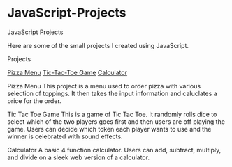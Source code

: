 # JavaScript-Projects
JavaScript Projects

Here are some of the small projects I created using JavaScript.

Projects

[Pizza Menu](https://github.com/Laziej/JavaScript-Projects/tree/main/Pizza_Project)
[Tic-Tac-Toe Game](https://github.com/Laziej/JavaScript-Projects/tree/main/TicTacToe)
[Calculator](https://github.com/Laziej/JavaScript-Projects/tree/main/Calculator%20Project)

Pizza Menu
This project is a menu used to order pizza with various selection of toppings.  It then takes the input information and caluclates a price for the order.

Tic Tac Toe Game
This is a game of Tic Tac Toe.  It randomly rolls dice to select which of the two players goes first and then users are off playing the game.  Users can decide which token each player wants to use and the winner is celebrated with sound effects.

Calculator
A basic 4 function calculator.  Users can add, subtract, multiply, and divide on a sleek web version of a calculator.
